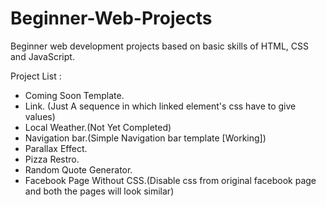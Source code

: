 # Beginner-Web-Projects
Beginner web development projects based on basic skills of HTML, CSS and JavaScript.

Project List :
- Coming Soon Template.
- Link. (Just A sequence in which linked element's css have to give values)
- Local Weather.(Not Yet Completed)
- Navigation bar.(Simple Navigation bar template [Working])
- Parallax Effect.
- Pizza Restro.
- Random Quote Generator.
- Facebook Page Without CSS.(Disable css from original facebook page and both the pages will look similar)
